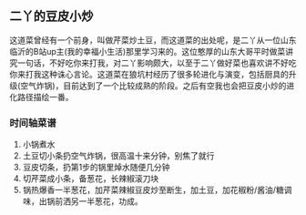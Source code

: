 ## 二丫的豆皮小炒

这道菜曾经有一个前身，叫做芹菜炒土豆，而这道菜的出处呢，是二丫从一位山东临沂的B站up主(我的幸福小生活)那里学习来的。这位憨厚的山东大哥平时做菜讲究一句话，不好吃你来打我，对二丫影响颇大，以至于二丫做好菜也喜欢讲不好吃你来打我这种诛心言论。这道菜在狼坑村经历了很多轮进化与演变，包括厨具的升级(空气炸锅)，目前达到了一个比较成熟的阶段。之后有空我也会把豆皮小炒的进化路径描绘一番。

### 时间轴菜谱

1. 小锅煮水
2. 土豆切小条扔空气炸锅，很高温十来分钟，别焦了就行
3. 豆皮切条，扔第1步的锅里焯水随便几分钟
4. 切芹菜成小条，备葱花，长辣椒滚刀块
5. 锅热爆香一半葱花，加芹菜辣椒豆皮炒至断生，加土豆，加花椒粉/酱油/糖调味，出锅前洒另一半葱花，功成。
